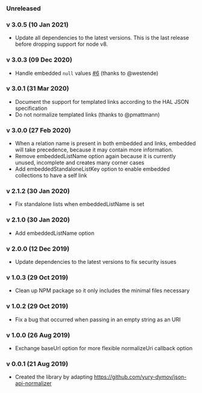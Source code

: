 ### Unreleased

### v 3.0.5 (10 Jan 2021)
- Update all dependencies to the latest versions. This is the last release before dropping support for node v8.

### v 3.0.3 (09 Dec 2020)
- Handle embedded `null` values [#6](https://github.com/carlobeltrame/hal-json-normalizer/pull/6) (thanks to @westende)

### v 3.0.1 (31 Mar 2020)
- Document the support for templated links according to the HAL JSON specification
- Do not normalize templated links (thanks to @pmattmann)

### v 3.0.0 (27 Feb 2020)
- When a relation name is present in both embedded and links, embedded will take precedence, because it may contain more information.
- Remove embeddedListName option again because it is currently unused, incomplete and creates many corner cases
- Add embeddedStandaloneListKey option to enable embedded collections to have a self link

### v 2.1.2 (30 Jan 2020)
- Fix standalone lists when embeddedListName is set

### v 2.1.0 (30 Jan 2020)
- Add embeddedListName option

### v 2.0.0 (12 Dec 2019)
- Update dependencies to the latest versions to fix security issues

### v 1.0.3 (29 Oct 2019)
- Clean up NPM package so it only includes the minimal files necessary

### v 1.0.2 (29 Oct 2019)
- Fix a bug that occurred when passing in an empty string as an URI

### v 1.0.0 (26 Aug 2019)
- Exchange baseUrl option for more flexible normalizeUri callback option

### v 0.0.1 (21 Aug 2019)
- Created the library by adapting https://github.com/yury-dymov/json-api-normalizer
